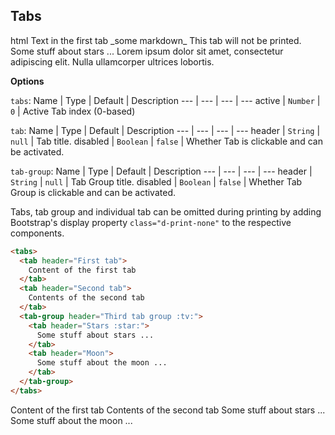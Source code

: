 ## Tabs

<include src="codeAndOutput.md" boilerplate >
<variable name="highlightStyle">html</variable>
<variable name="code">
<tabs>
  <tab header="First tab">
    Text in the first tab
    <markdown>_some markdown_</markdown>
  </tab>
  <tab header="Disabled second tab :x:" disabled>
  </tab>
  <tab header="Tab not printed" class="d-print-none">
    This tab will not be printed.
  </tab>
  <tab-group header="Third tab group :milky_way:">
    <tab header="Stars :star:">
      Some stuff about stars ...
    </tab>
    <tab header="Disabled Moon :new_moon:" disabled>
    </tab>
  </tab-group>
  <tab-group header="Disabled fourth tab group" disabled>
    <tab header="Hidden tab">
      Lorem ipsum dolor sit amet, consectetur adipiscing elit. Nulla ullamcorper ultrices lobortis.
    </tab>
  </tab-group>
</tabs>
</variable>
</include>

****Options****

`tabs`:
Name | Type | Default | Description
--- | --- | --- | ---
active | `Number` | `0` | Active Tab index (0-based)

`tab`:
Name | Type | Default | Description
--- | --- | --- | ---
header | `String` | `null` | Tab title.
disabled | `Boolean` | `false` | Whether Tab is clickable and can be activated.

`tab-group`:
Name | Type | Default | Description
--- | --- | --- | ---
header | `String` | `null` | Tab Group title.
disabled | `Boolean` | `false` | Whether Tab Group is clickable and can be activated.

<box type="info">

Tabs, tab group and individual tab can be omitted during printing by adding Bootstrap's display property `class="d-print-none"` to the respective components.
</box>

<div id="short" class="d-none">

```html
<tabs>
  <tab header="First tab">
    Content of the first tab
  </tab>
  <tab header="Second tab">
    Contents of the second tab
  </tab>
  <tab-group header="Third tab group :tv:">
    <tab header="Stars :star:">
      Some stuff about stars ...
    </tab>
    <tab header="Moon">
      Some stuff about the moon ...
    </tab>
  </tab-group>
</tabs>
```
</div>

<div id="examples" class="d-none">

<tabs>
  <tab header="First tab">
    Content of the first tab
  </tab>
  <tab header="Second tab">
    Contents of the second tab
  </tab>
  <tab-group header="Third tab group :tv:">
    <tab header="Stars :star:">
      Some stuff about stars ...
    </tab>
    <tab header="Moon">
      Some stuff about the moon ...
    </tab>
  </tab-group>
</tabs>
</div>
